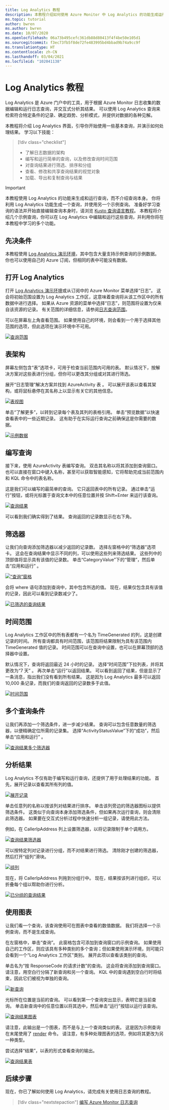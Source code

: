 ```yaml
---
title: Log Analytics 教程
description: 本教程介绍如何使用 Azure Monitor 中 Log Analytics 的功能生成运行日志查询并在 Azure 门户中分析其结果。
ms.topic: tutorial
author: bwren
ms.author: bwren
ms.date: 10/07/2020
ms.openlocfilehash: 06a73b495cefc361db88d80413f4f4be50e105d1
ms.sourcegitcommit: f3ec73fb5f8de72fe483995bd4bbad9b74a9cc9f
ms.translationtype: HT
ms.contentlocale: zh-CN
ms.lasthandoff: 03/04/2021
ms.locfileid: "102041138"
---
```

# <a name="log-analytics-tutorial"></a>Log Analytics 教程
Log Analytics 是 Azure 门户中的工具，用于根据 Azure Monitor 日志收集的数据编辑和运行日志查询，并交互式分析其结果。 可以使用 Log Analytics 查询来检索符合特定条件的记录、确定趋势、分析模式，并提供对数据的各种见解。 

本教程将介绍 Log Analytics 界面，引导你开始使用一些基本查询，并演示如何处理结果。 学习以下技能：

> [!div class="checklist"]
> * 了解日志数据的架构
> * 编写和运行简单的查询，以及修改查询时间范围
> * 对查询结果进行筛选、排序和分组
> * 查看、修改和共享查询结果的视觉对象
> * 加载、导出和复制查询与结果

> [!IMPORTANT]
> 本教程使用 Log Analytics 的功能来生成和运行查询，而不介绍查询本身。 你将利用 Log Analytics 功能生成一个查询，并使用另一个示例查询。 准备好学习查询的语法并开始直接编辑查询本身时，请浏览 [Kusto 查询语言教程](/azure/data-explorer/kusto/query/tutorial?pivots=azuremonitor)。 本教程将介绍几个示例查询，你可以在 Log Analytics 中编辑和运行这些查询，并利用你将在本教程中学习的多个功能。


## <a name="prerequisites"></a>先决条件
本教程使用 [Log Analytics 演示环境](https://ms.portal.azure.com/#blade/Microsoft_Azure_Monitoring_Logs/DemoLogsBlade)，其中包含大量支持示例查询的示例数据。 你也可以使用自己的 Azure 订阅，但相同的表中可能没有数据。

## <a name="open-log-analytics"></a>打开 Log Analytics
打开 [Log Analytics 演示环境](https://ms.portal.azure.com/#blade/Microsoft_Azure_Monitoring_Logs/DemoLogsBlade)或从订阅中的 Azure Monitor 菜单选择“日志”。 这会将初始范围设置为 Log Analytics 工作区，这意味着查询将从该工作区中的所有数据中进行选择。 如果从 Azure 资源的菜单中选择“日志”，则范围将设置为仅来自该资源的记录。 有关范围的详细信息，请参阅[日志查询范围](./scope.md)。

可以在屏幕左上角查看范围。 如果使用自己的环境，则会看到一个用于选择其他范围的选项，但此选项在演示环境中不可用。

[![查询范围](media/log-analytics-tutorial/scope.png)](media/log-analytics-tutorial/scope.png#lightbox)

## <a name="table-schema"></a>表架构
屏幕左侧包含“表”选项卡，可用于检查当前范围内可用的表。 默认情况下，按解决方案对这些表进行分组，但你可以更改其分组或对其进行筛选。 

展开“日志管理”解决方案并找到 AzureActivity 表 。 可以展开该表以查看其架构，或将鼠标悬停在其名称上以显示有关它的其他信息。 

[![表视图](media/log-analytics-tutorial/table-details.png)](media/log-analytics-tutorial/table-details.png#lightbox)

单击“了解更多”，以转到记录每个表及其列的表格引用。 单击“预览数据”以快速查看表中的一些近期记录。 这有助于在实际运行查询之前确保这是你需要的数据。

[![示例数据](media/log-analytics-tutorial/sample-data.png)](media/log-analytics-tutorial/sample-data.png#lightbox)

## <a name="write-a-query"></a>编写查询
接下来，使用 AzureActivity 表编写查询。 双击其名称以将其添加到查询窗口。 也可以直接在窗口中键入名称，甚至可以获取智能感知，它将帮助完成当前范围内和 KQL 命令中的表名称。

这是我们可以编写的最简单的查询。 它只返回表中的所有记录。 通过单击“运行”按钮，或将光标置于查询文本中的任意位置并按 Shift+Enter 来运行该查询。

[![查询结果](media/log-analytics-tutorial/query-results.png)](media/log-analytics-tutorial/query-results.png#lightbox)

可以看到我们确实得到了结果。 查询返回的记录数显示在右下角。 

## <a name="filter"></a>筛选器

让我们向查询添加筛选器以减少返回的记录数。 选择左窗格中的“筛选器”选项卡。 这会在查询结果中显示不同的列，可以使用这些列来筛选结果。 这些列中的顶部值将显示具有该值的记录数。 单击“CategoryValue”下的“管理”，然后单击“应用和运行”  。 

[![“查询”窗格](media/log-analytics-tutorial/query-pane.png)](media/log-analytics-tutorial/query-pane.png#lightbox)

会将 where 语句添加到查询中，其中包含所选的值。 现在，结果仅包含具有该值的记录，因此可以看到记录数减少了。

[![已筛选的查询结果](media/log-analytics-tutorial/query-results-filter-01.png)](media/log-analytics-tutorial/query-results-filter-01.png#lightbox)


## <a name="time-range"></a>时间范围
Log Analytics 工作区中的所有表都有一个名为 TimeGenerated 的列，这是创建记录的时间。 所有查询都具有时间范围，该范围将结果限制为具有该范围内 TimeGenerated 值的记录。 时间范围可以在查询中设置，也可以在屏幕顶部的选择器中设置。

默认情况下，查询将返回最近 24 小时的记录。 选择“时间范围”下拉列表，并将其更改为“7 天” 。 再次单击“运行”以返回结果。 可以看到返回了结果，但是显示了一条消息，指出我们没有看到所有结果。 这是因为 Log Analytics 最多可以返回 10,000 条记录，而我们的查询返回的记录数多于此值。 

[![时间范围](media/log-analytics-tutorial/query-results-max.png)](media/log-analytics-tutorial/query-results-max.png#lightbox)


## <a name="multiple-query-conditions"></a>多个查询条件
让我们再添加一个筛选条件，进一步减少结果。 查询可以包含任意数量的筛选器，以便精确定位所需的记录集。 选择“ActivityStatusValue”下的“成功”，然后单击“应用和运行”  。 

[![查询结果多个筛选器](media/log-analytics-tutorial/query-results-filter-02.png)](media/log-analytics-tutorial/query-results-filter-02.png#lightbox)


## <a name="analyze-results"></a>分析结果
Log Analytics 不仅有助于编写和运行查询，还提供了用于处理结果的功能。 首先，展开记录以查看其所有列的值。

[![展开记录](media/log-analytics-tutorial/expand-record.png)](media/log-analytics-tutorial/expand-record.png#lightbox)

单击任意列的名称以按该列对结果进行排序。 单击该列旁边的筛选器图标以提供筛选条件。 这类似于向查询本身添加筛选条件，但如果再次运行查询，则会清除此筛选器。 如果要在交互式分析过程中快速分析一组记录，请使用此方法。

例如，在 CallerIpAddress 列上设置筛选器，以将记录限制于单个调用方。 

[![查询结果筛选器](media/log-analytics-tutorial/query-results-filter.png)](media/log-analytics-tutorial/query-results-filter.png#lightbox)

可以按特定列对记录进行分组，而不对结果进行筛选。 清除刚才创建的筛选器，然后打开“组列”滑块。 

[![组列](media/log-analytics-tutorial/query-results-group-columns.png)](media/log-analytics-tutorial/query-results-group-columns.png#lightbox)

现在，将 CallerIpAddress 列拖到分组行中。 现在，结果按该列进行组织，可以折叠每个组以帮助你进行分析。

[![已分组的查询结果](media/log-analytics-tutorial/query-results-grouped.png)](media/log-analytics-tutorial/query-results-grouped.png#lightbox)

## <a name="work-with-charts"></a>使用图表
让我们看一个查询，该查询使用可在图表中查看的数值数据。 我们将选择一个示例查询，而不是生成查询。

在左窗格中，单击“查询”。 此窗格包含可添加到查询窗口的示例查询。 如果使用自己的工作区，则应该具有多种类别的多个查询；但如果使用演示环境，则可能只会看到一个“Log Analytics 工作区”类别。 展开此项以查看该类别的查询。

单击名为“按 ResponseCode 的请求计数”的查询。 这会将查询添加到查询窗口。 请注意，用空白行分隔了新查询和另一个查询。 KQL 中的查询遇到空白行时将结束，因此它们被视为单独的查询。 

[![新查询](media/log-analytics-tutorial/example-query.png)](media/log-analytics-tutorial/example-query.png#lightbox)

光标所在位置是当前的查询。 可以看到第一个查询突出显示，表明它是当前查询。 单击新查询中的任意位置以将其选中，然后单击“运行”按钮以运行该查询。

[![查询结果图表](media/log-analytics-tutorial/example-query-output-chart.png)](media/log-analytics-tutorial/example-query-output-chart.png#lightbox)

请注意，此输出是一个图表，而不是与上一个查询类似的表。 这是因为示例查询在末尾使用了 [render](/azure/data-explorer/kusto/query/renderoperator?pivots=azuremonitor) 命令。 请注意，有多种处理图表的选项，例如将其更改为另一种类型。

尝试选择“结果”，以表的形式查看查询的输出。 

[![查询结果表](media/log-analytics-tutorial/example-query-output-table.png)](media/log-analytics-tutorial/example-query-output-table.png#lightbox)



## <a name="next-steps"></a>后续步骤

现在，你已了解如何使用 Log Analytics，请完成有关使用日志查询的教程。
> [!div class="nextstepaction"]
> [编写 Azure Monitor 日志查询](get-started-queries.md)